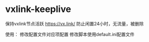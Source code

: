 # vxlink-keeplive
保持vxlink节点活跃
https://vx.link/
防止闲置24小时，无流量，被删除

使用：
修改配置文件对应项配置
修改脚本使用default.ini配置文件
